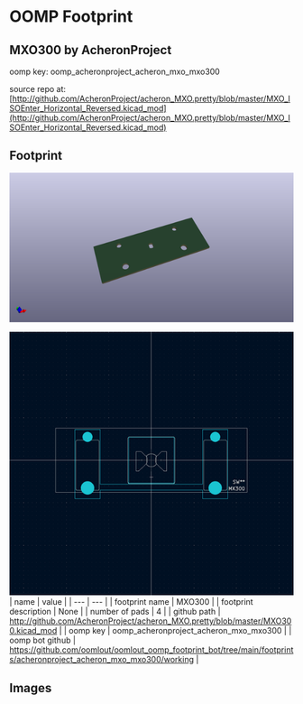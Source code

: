 # OOMP Footprint  
## MXO300  by AcheronProject  
  
oomp key: oomp_acheronproject_acheron_mxo_mxo300  
  
source repo at: [http://github.com/AcheronProject/acheron_MXO.pretty/blob/master/MXO_ISOEnter_Horizontal_Reversed.kicad_mod](http://github.com/AcheronProject/acheron_MXO.pretty/blob/master/MXO_ISOEnter_Horizontal_Reversed.kicad_mod)  
## Footprint  
  
[![working_kicad_pcb_3d.png](working_kicad_pcb_3d_600.png)](working_kicad_pcb_3d.png)  
  
[![working.png](working_600.png)](working.png)  
| name | value | 
| --- | --- | 
| footprint name | MXO300 | 
| footprint description | None | 
| number of pads | 4 | 
| github path | http://github.com/AcheronProject/acheron_MXO.pretty/blob/master/MXO300.kicad_mod | 
| oomp key | oomp_acheronproject_acheron_mxo_mxo300 | 
| oomp bot github | https://github.com/oomlout/oomlout_oomp_footprint_bot/tree/main/footprints/acheronproject_acheron_mxo_mxo300/working | 
## Images  
